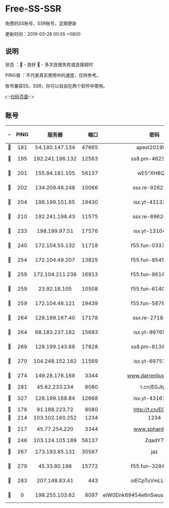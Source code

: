 # Free-SS-SSR

免费的SS账号、SSR账号，定期更新

更新时间：2019-03-28 00:55 +0800

## 说明

状态     ：🙂 - 良好 🙁 - 多次连接失败或连接超时

PING值   ：不代表真实使用中的速度，仅供参考。

账号兼容SS、SSR，你可以自由在两个软件中使用。

👉[扫码页面](https://liesauer.github.io/Free-SS-SSR/)👈

## 账号

|-|PING|服务器|端口|密码|加密方式|区域|
|:----:|:----:|:-----:|-----:|:----:|:----:|:----:|
|🙂|181|54.180.147.134|47665|apext2019001|chacha20|KR|
|🙂|195|192.241.196.132|12563|ss8.pm-46230875|aes-256-cfb|US|
|🙂|201|155.94.181.105|56137|wE5^XH8Quw|aes-256-cfb|US|
|🙂|202|134.209.48.248|10066|ssx.re-92822056|aes-256-cfb|US|
|🙂|204|198.199.101.65|19430|isx.yt-43133714|aes-256-cfb|US|
|🙂|210|192.241.198.43|11575|ssx.re-89626414|aes-256-cfb|US|
|🙂|233|198.199.97.51|17576|isx.yt-13104420|aes-256-cfb|US|
|🙂|240|172.104.55.132|11718|f55.fun-03379354|aes-256-cfb|SG|
|🙂|254|172.104.49.207|13825|f55.fun-85450725|aes-256-cfb|SG|
|🙂|259|172.104.211.238|16913|f55.fun-86141649|aes-256-cfb|US|
|🙂|259|23.92.18.105|10508|f55.fun-61404172|aes-256-cfb|US|
|🙂|259|172.104.46.121|19439|f55.fun-58788644|aes-256-cfb|SG|
|🙂|264|128.199.167.40|17178|ssx.re-27184515|aes-256-cfb|SG|
|🙂|264|68.183.237.182|15683|isx.yt-99765862|aes-256-cfb|SG|
|🙂|269|128.199.143.68|17828|ss8.pm-81340579|aes-256-cfb|SG|
|🙂|270|104.248.152.162|11569|isx.yt-69751586|aes-256-cfb|SG|
|🙂|274|149.28.176.168|3344|www.darrenliuwei.com|aes-256-cfb|AU|
|🙂|281|45.62.233.234|8080|t.cn/EGJIyrl|rc4-md5|CA|
|🙂|327|128.199.168.84|12668|isx.yt-43161611|aes-256-cfb|SG|
|🙂|178|91.188.223.72|8080|http://t.cn/EGJIyrl|rc4-md5|RU|
|🙂|214|103.102.160.252|1234|1234|rc4-md5|JP|
|🙂|217|45.77.254.220|3344|www.sphard.com|aes-256-cfb|SG|
|🙂|246|103.124.105.189|56137|ZqadY7|chacha20|US|
|🙂|267|173.193.85.131|30587|jaz|aes-256-cfb|US|
|🙁|279|45.33.80.198|15772|f55.fun-32841056|aes-256-cfb|US|
|🙁|283|207.148.83.41|443|oiECpTuVmLLxk4Ts|aes-256-cfb|AU|
|🙁|0|198.255.103.62|8097|eIW0Dnk69454e6nSwuspv9DmS201tQ0D|aes-256-cfb|US|

